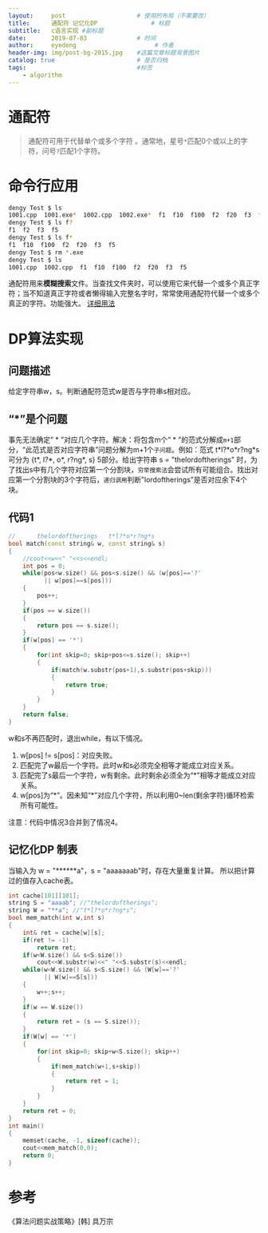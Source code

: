 ```yaml
---
layout:     post                    # 使用的布局（不需要改）
title:      通配符 记忆化DP               # 标题 
subtitle:   c语言实现 #副标题
date:       2019-07-03              # 时间
author:     eyedeng                      # 作者
header-img: img/post-bg-2015.jpg    #这篇文章标题背景图片
catalog: true                       # 是否归档
tags:                               #标签
    - algorithm
---
```


# 通配符
>通配符可用于代替单个或多个字符 。通常地，星号`*`匹配0个或以上的字符，问号`?`匹配1个字符。

# 命令行应用
```bash
dengy Test $ ls
1001.cpp  1001.exe*  1002.cpp  1002.exe*  f1  f10  f100  f2  f20  f3  f5
dengy Test $ ls f?
f1  f2  f3  f5
dengy Test $ ls f*
f1  f10  f100  f2  f20  f3  f5
dengy Test $ rm *.exe
dengy Test $ ls
1001.cpp  1002.cpp  f1  f10  f100  f2  f20  f3  f5
```

通配符用来**模糊搜索**文件。当查找文件夹时，可以使用它来代替一个或多个真正字符；当不知道真正字符或者懒得输入完整名字时，常常使用通配符代替一个或多个真正的字符。功能强大。
[详细用法](http://www.ruanyifeng.com/blog/2018/09/bash-wildcards.html)

# DP算法实现
## 问题描述
给定字符串w，s。判断通配符范式w是否与字符串s相对应。
## “*”是个问题
事先无法确定“ * ”对应几个字符。解决：将包含m个“ * ”的范式分解成`m+1`部分，“此范式是否对应字符串”问题分解为m+1个`子问题`。例如：范式 t\*l?\*o\*r?ng*s 可分为 {t\*, l?\*, o\*, r?ng\*, s} 5部分。给出字符串 s = "thelordoftherings" 时，为了找出s中有几个字符对应第一个分割块，`穷举搜索法`会尝试所有可能组合。找出对应第一个分割块的3个字符后，`递归调用`判断"lordoftherings"是否对应余下4个块。
## 代码1
```cpp
//      thelordoftherings	t*l?*o*r?ng*s
bool match(const string& w, const string& s)
{
    //cout<<w<<" "<<s<<endl;
    int pos = 0;
    while(pos<w.size() && pos<s.size() && (w[pos]=='?'
          || w[pos]==s[pos]))
    {
        pos++;
    }
    if(pos == w.size())
    {
        return pos == s.size();
    }
    if(w[pos] == '*')
    {
        for(int skip=0; skip+pos<=s.size(); skip++)
        {
            if(match(w.substr(pos+1),s.substr(pos+skip)))
            {
                return true;
            }
        }
    }
    return false;
}
```
w和s不再匹配时，退出while，有以下情况。
 1. w[pos] != s[pos]：对应失败。
 2. 匹配完了w最后一个字符。此时w和s必须完全相等才能成立对应关系。
 3. 匹配完了s最后一个字符，w有剩余。此时剩余必须全为“\*”相等才能成立对应关系。
 4. w[pos]为“\*”。因未知“\*”对应几个字符，所以利用0~len(剩余字符)循环检索所有可能性。

注意：代码中情况3合并到了情况4。

## 记忆化DP 制表
当输入为 w = "******a"，s = "aaaaaaab"时，存在大量重复计算。
所以把计算过的值存入cache表。
```cpp
int cache[101][101];
string S = "aaaab"; //"thelordoftherings";
string W = "**a"; //"t*l?*o*r?ng*s";
bool mem_match(int w,int s)
{
    int& ret = cache[w][s];
    if(ret != -1)
        return ret;
    if(w<W.size() && s<S.size())
        cout<<W.substr(w)<<" "<<S.substr(s)<<endl;
    while(w<W.size() && s<S.size() && (W[w]=='?'
          || W[w]==S[s]))
    {
        w++;s++;
    }
    if(w == W.size())
    {
        return ret = (s == S.size());
    }
    if(W[w] == '*')
    {
        for(int skip=0; skip+w<S.size(); skip++)
        {
            if(mem_match(w+1,s+skip))
            {
                return ret = 1;
            }
        }
    }
    return ret = 0;
}
int main()
{
    memset(cache, -1, sizeof(cache));
    cout<<mem_match(0,0);
    return 0;
}
```
# 参考
《算法问题实战策略》[韩] 具万宗
